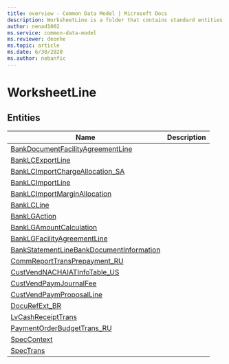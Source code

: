```yaml
---
title: overview - Common Data Model | Microsoft Docs
description: WorksheetLine is a folder that contains standard entities related to the Common Data Model.
author: nenad1002
ms.service: common-data-model
ms.reviewer: deonhe
ms.topic: article
ms.date: 6/30/2020
ms.author: nebanfic
---
```


# WorksheetLine


## Entities

|Name|Description|
|---|---|
|[BankDocumentFacilityAgreementLine](BankDocumentFacilityAgreementLine.md)||
|[BankLCExportLine](BankLCExportLine.md)||
|[BankLCImportChargeAllocation_SA](BankLCImportChargeAllocation_SA.md)||
|[BankLCImportLine](BankLCImportLine.md)||
|[BankLCImportMarginAllocation](BankLCImportMarginAllocation.md)||
|[BankLCLine](BankLCLine.md)||
|[BankLGAction](BankLGAction.md)||
|[BankLGAmountCalculation](BankLGAmountCalculation.md)||
|[BankLGFacilityAgreementLine](BankLGFacilityAgreementLine.md)||
|[BankStatementLineBankDocumentInformation](BankStatementLineBankDocumentInformation.md)||
|[CommReportTransPrepayment_RU](CommReportTransPrepayment_RU.md)||
|[CustVendNACHAIATInfoTable_US](CustVendNACHAIATInfoTable_US.md)||
|[CustVendPaymJournalFee](CustVendPaymJournalFee.md)||
|[CustVendPaymProposalLine](CustVendPaymProposalLine.md)||
|[DocuRefExt_BR](DocuRefExt_BR.md)||
|[LvCashReceiptTrans](LvCashReceiptTrans.md)||
|[PaymentOrderBudgetTrans_RU](PaymentOrderBudgetTrans_RU.md)||
|[SpecContext](SpecContext.md)||
|[SpecTrans](SpecTrans.md)||
